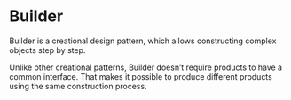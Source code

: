 # Builder

Builder is a creational design pattern, which allows constructing complex objects step by step.

Unlike other creational patterns, Builder doesn’t require products to have a common interface. That makes it possible to produce different products using the same construction process.
